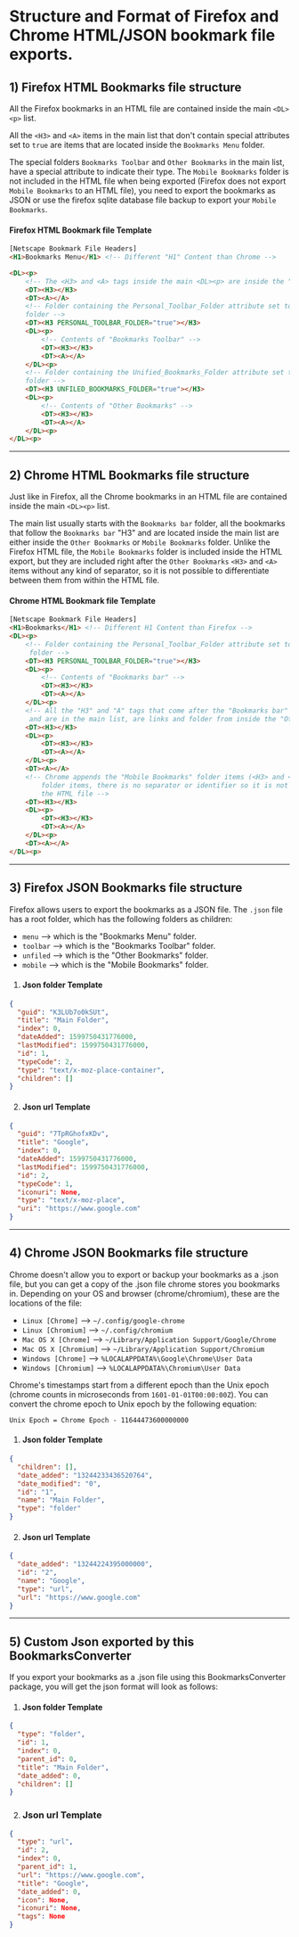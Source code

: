 # Structure and Format of Firefox and Chrome HTML/JSON bookmark file exports.

## 1) Firefox HTML Bookmarks file structure

All the Firefox bookmarks in an HTML file are contained inside the main `<DL><p>` list.

All the `<H3>` and `<A>` items in the main list that don't contain special attributes set to `true` are items that are located inside the `Bookmarks Menu` folder.

The special folders `Bookmarks Toolbar` and `Other Bookmarks` in the main list, have a special attribute to indicate their type. The `Mobile Bookmarks` folder is not included in the HTML file when being exported (Firefox does not export `Mobile Bookmarks` to an HTML file), you need to export the bookmarks as JSON or use the firefox sqlite database file backup to export your `Mobile Bookmarks`.

#### Firefox HTML Bookmark file Template

```html
[Netscape Bookmark File Headers]
<H1>Bookmarks Menu</H1> <!-- Different "H1" Content than Chrome -->

<DL><p>
    <!-- The <H3> and <A> tags inside the main <DL><p> are inside the "Bookmarks Menu" folder. -->
    <DT><H3></H3>
    <DT><A></A>
    <!-- Folder containing the Personal_Toolbar_Folder attribute set to true is the "Bookmarks Toolbar"
    folder -->
    <DT><H3 PERSONAL_TOOLBAR_FOLDER="true"></H3>
    <DL><p>
        <!-- Contents of "Bookmarks Toolbar" -->
        <DT><H3></H3>
        <DT><A></A>
    </DL><p>
    <!-- Folder containing the Unified_Bookmarks_Folder attribute set to true is the "Other Bookmarks"
    folder -->
    <DT><H3 UNFILED_BOOKMARKS_FOLDER="true"></H3>
    <DL><p>
        <!-- Contents of "Other Bookmarks" -->
        <DT><H3></H3>
        <DT><A></A>
    </DL><p>
</DL><p>
```

---

## 2) Chrome HTML Bookmarks file structure

Just like in Firefox, all the Chrome bookmarks in an HTML file are contained inside the main `<DL><p>` list.

The main list usually starts with the `Bookmarks bar` folder, all the bookmarks that follow the `Bookmarks bar` "H3" and are located inside the main list are either inside the `Other Bookmarks` or `Mobile Bookmarks` folder. Unlike the Firefox HTML file, the `Mobile Bookmarks` folder is included inside the HTML export, but they are included right after the `Other Bookmarks` `<H3>` and `<A>` items without any kind of separator, so it is not possible to differentiate between them from within the HTML file.

#### Chrome HTML Bookmark file Template

```html
[Netscape Bookmark File Headers]
<H1>Bookmarks</H1> <!-- Different H1 Content than Firefox -->
<DL><p>
    <!-- Folder containing the Personal_Toolbar_Folder attribute set to true is the "Bookmarks bar"
     folder -->
    <DT><H3 PERSONAL_TOOLBAR_FOLDER="true"></H3>
    <DL><p>
        <!-- Contents of "Bookmarks bar" -->
        <DT><H3></H3>
        <DT><A></A>
    </DL><p>
    <!-- All the "H3" and "A" tags that come after the "Bookmarks bar" "H3" folder,
     and are in the main list, are links and folder from inside the "Other Bookmarks" folder -->
    <DT><H3></H3>
    <DL><p>
        <DT><H3></H3>
        <DT><A></A>
    </DL><p>
    <DT><A></A>
    <!-- Chrome appends the "Mobile Bookmarks" folder items (<H3> and <A>) after the "Other Bookmarks"
        folder items, there is no separator or identifier so it is not possible to identify them from
        the HTML file -->
    <DT><H3></H3>
    <DL><p>
        <DT><H3></H3>
        <DT><A></A>
    </DL><p>
    <DT><A></A>
</DL><p>
```

---

## 3) Firefox JSON Bookmarks file structure

Firefox allows users to export the bookmarks as a JSON file.
The `.json` file has a root folder, which has the following folders as children:

- `menu` --> which is the "Bookmarks Menu" folder.
- `toolbar` --> which is the "Bookmarks Toolbar" folder.
- `unfiled` --> which is the "Other Bookmarks" folder.
- `mobile` --> which is the "Mobile Bookmarks" folder.

1. #### Json folder Template

```json
{
  "guid": "K3LUb7o0kSUt",
  "title": "Main Folder",
  "index": 0,
  "dateAdded": 1599750431776000,
  "lastModified": 1599750431776000,
  "id": 1,
  "typeCode": 2,
  "type": "text/x-moz-place-container",
  "children": []
}
```

2. #### Json url Template

```json
{
  "guid": "7TpRGhofxKDv",
  "title": "Google",
  "index": 0,
  "dateAdded": 1599750431776000,
  "lastModified": 1599750431776000,
  "id": 2,
  "typeCode": 1,
  "iconuri": None,
  "type": "text/x-moz-place",
  "uri": "https://www.google.com"
}
```

---

## 4) Chrome JSON Bookmarks file structure

Chrome doesn't allow you to export or backup your bookmarks as a .json file, but you can get a copy of the .json file chrome stores you bookmarks in. Depending on your OS and browser (chrome/chromium), these are the locations of the file:

- `Linux [Chrome]` --> `~/.config/google-chrome`
- `Linux [Chromium]` --> `~/.config/chromium`
- `Mac OS X [Chrome]` --> `~/Library/Application Support/Google/Chrome`
- `Mac OS X [Chromium]` --> `~/Library/Application Support/Chromium`
- `Windows [Chrome]` --> `%LOCALAPPDATA%\Google\Chrome\User Data`
- `Windows [Chromium]` --> `%LOCALAPPDATA%\Chromium\User Data`

Chrome's timestamps start from a different epoch than the Unix epoch (chrome counts in microseconds from `1601-01-01T00:00:00Z`). You can convert the chrome epoch to Unix epoch by the following equation:

```
Unix Epoch = Chrome Epoch - 11644473600000000
```

1. #### Json folder Template

```json
{
  "children": [],
  "date_added": "13244233436520764",
  "date_modified": "0",
  "id": "1",
  "name": "Main Folder",
  "type": "folder"
}
```

2. #### Json url Template

```json
{
  "date_added": "13244224395000000",
  "id": "2",
  "name": "Google",
  "type": "url",
  "url": "https://www.google.com"
}
```

---

## 5) Custom Json exported by this BookmarksConverter

If you export your bookmarks as a .json file using this BookmarksConverter package, you will get the json format will look as follows:

1. #### Json folder Template

```json
{
  "type": "folder",
  "id": 1,
  "index": 0,
  "parent_id": 0,
  "title": "Main Folder",
  "date_added": 0,
  "children": []
}
```

2. ### Json url Template

```json
{
  "type": "url",
  "id": 2,
  "index": 0,
  "parent_id": 1,
  "url": "https://www.google.com",
  "title": "Google",
  "date_added": 0,
  "icon": None,
  "iconuri": None,
  "tags": None
}
```

